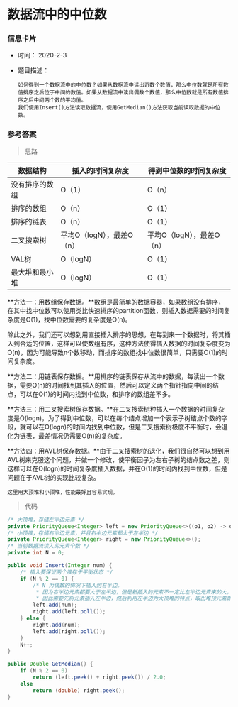 # 数据流中的中位数 

### 信息卡片 

- 时间： 2020-2-3

- 题目描述：

  ```
  如何得到一个数据流中的中位数？如果从数据流中读出奇数个数值，那么中位数就是所有数值排序之后位于中间的数值。如果从数据流中读出偶数个数值，那么中位数就是所有数值排序之后中间两个数的平均值。
  我们使用Insert()方法读取数据流，使用GetMedian()方法获取当前读取数据的中位数。
  ```

  

### 参考答案

> 思路

| 数据结构       | 插入的时间复杂度          | 得到中位数的时间复杂度    |
| -------------- | ------------------------- | ------------------------- |
| 没有排序的数组 | O（1）                    | O（n）                    |
| 排序的数组     | O（n）                    | O（1）                    |
| 排序的链表     | O（n）                    | O（1）                    |
| 二叉搜索树     | 平均O（logN），最差O（n） | 平均O（logN），最差O（n） |
| VAL树          | O（logN）                 | O（1）                    |
| 最大堆和最小堆 | O（logN）                 | O（1）                    |

**方法一：用数组保存数据。**数组是最简单的数据容器，如果数组没有排序，在其中找中位数可以使用类比快速排序的partition函数，则插入数据需要的时间复杂度是O(1)，找中位数需要的复杂度是O(n)。

除此之外，我们还可以想到用直接插入排序的思想，在每到来一个数据时，将其插入到合适的位置，这样可以使数组有序，这种方法使得插入数据的时间复杂度变为O(n)，因为可能导致n个数移动，而排序的数组找中位数很简单，只需要O(1)的时间复杂度。

**方法二：用链表保存数据。**用排序的链表保存从流中的数据，每读出一个数据，需要O(n)的时间找到其插入的位置，然后可以定义两个指针指向中间的结点，可以在O(1)的时间内找到中位数，和排序的数组差不多。

**方法三：用二叉搜索树保存数据。**在二叉搜索树种插入一个数据的时间复杂度是O(logn)，为了得到中位数，可以在每个结点增加一个表示子树结点个数的字段，就可以在O(logn)的时间内找到中位数，但是二叉搜索树极度不平衡时，会退化为链表，最差情况仍需要O(n)的复杂度。

**方法四：用AVL树保存数据。**由于二叉搜索树的退化，我们很自然可以想到用AVL树来克服这个问题，并做一个修改，使平衡因子为左右子树的结点数之差，则这样可以在O(logn)的时间复杂度插入数据，并在O(1)的时间内找到中位数，但是问题在于AVL树的实现比较复杂。



`这里用大顶堆和小顶堆，性能最好且容易实现。`





> 代码

```java
/* 大顶堆，存储左半边元素 */
private PriorityQueue<Integer> left = new PriorityQueue<>((o1, o2) -> o2 - o1);
/* 小顶堆，存储右半边元素，并且右半边元素都大于左半边 */
private PriorityQueue<Integer> right = new PriorityQueue<>();
/* 当前数据流读入的元素个数 */
private int N = 0;

public void Insert(Integer num) {
    /* 插入要保证两个堆存于平衡状态 */
    if (N % 2 == 0) {
        /* N 为偶数的情况下插入到右半边。
         * 因为右半边元素都要大于左半边，但是新插入的元素不一定比左半边元素来的大，
         * 因此需要先将元素插入左半边，然后利用左半边为大顶堆的特点，取出堆顶元素即为最大元素，此时插入右半边 */
        left.add(num);
        right.add(left.poll());
    } else {
        right.add(num);
        left.add(right.poll());
    }
    N++;
}

public Double GetMedian() {
    if (N % 2 == 0)
        return (left.peek() + right.peek()) / 2.0;
    else
        return (double) right.peek();
}
```

